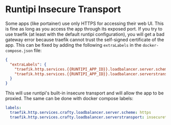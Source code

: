 # Runtipi Insecure Transport

Some apps (like portainer) use only HTTPS for accessing their web UI. This is fine as long as you access the app through its exposed port. If you try to use traefik (at least with the default runtipi configuration), you will get a bad gateway error because traefik cannot trust the self-signed certificate of the app. This can be fixed by adding the following `extraLabels` in the `docker-compose.json` file:

```json
{
  "extraLabels": {
    "traefik.http.services.{{RUNTIPI_APP_ID}}.loadbalancer.server.scheme": "https",
    "traefik.http.services.{{RUNTIPI_APP_ID}}.loadbalancer.serverstransport": "insecuretransport@file"
  }
}
```

This will use runtipi's built-in insecure transport and will allow the app to be proxied. The same can be done with docker compose labels:

```yaml
labels:
  traefik.http.services.crafty.loadbalancer.server.scheme: https
  traefik.http.services.crafty.loadbalancer.serverstransport: insecuretransport@file
```
